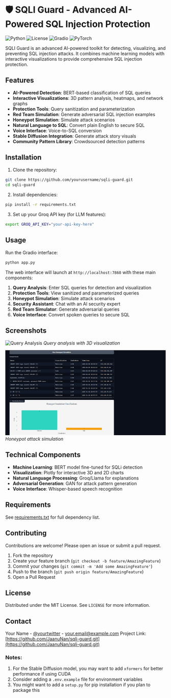 
# 🛡️ SQLI Guard - Advanced AI-Powered SQL Injection Protection

![Python](https://img.shields.io/badge/python-3.9+-blue.svg)
![License](https://img.shields.io/badge/license-MIT-green.svg)
![Gradio](https://img.shields.io/badge/interface-Gradio-FF4B4B.svg)
![PyTorch](https://img.shields.io/badge/PyTorch-%23EE4C2C.svg)

SQLI Guard is an advanced AI-powered toolkit for detecting, visualizing, and preventing SQL injection attacks. It combines machine learning models with interactive visualizations to provide comprehensive SQL injection protection.

## Features

- **AI-Powered Detection**: BERT-based classification of SQL queries
- **Interactive Visualizations**: 3D pattern analysis, heatmaps, and network graphs
- **Protection Tools**: Query sanitization and parameterization
- **Red Team Simulation**: Generate adversarial SQL injection examples
- **Honeypot Simulation**: Simulate attack scenarios
- **Natural Language to SQL**: Convert plain English to secure SQL
- **Voice Interface**: Voice-to-SQL conversion
- **Stable Diffusion Integration**: Generate attack story visuals
- **Community Pattern Library**: Crowdsourced detection patterns

## Installation

1. Clone the repository:
```bash
git clone https://github.com/yourusername/sqli-guard.git
cd sqli-guard
```

2. Install dependencies:
```bash
pip install -r requirements.txt
```

3. Set up your Groq API key (for LLM features):
```bash
export GROQ_API_KEY="your-api-key-here"
```

## Usage

Run the Gradio interface:
```bash
python app.py
```

The web interface will launch at `http://localhost:7860` with these main components:

1. **Query Analysis**: Enter SQL queries for detection and visualization
2. **Protection Tools**: View sanitized and parameterized queries
3. **Honeypot Simulation**: Simulate attack scenarios
4. **Security Assistant**: Chat with an AI security expert
5. **Red Team Simulator**: Generate adversarial queries
6. **Voice Interface**: Convert spoken queries to secure SQL

## Screenshots

![Query Analysis](screenshots/analysis.png)
*Query analysis with 3D visualization*

![Honeypot Simulation](screenshots/honeypot.png)
*Honeypot attack simulation*

## Technical Components

- **Machine Learning**: BERT model fine-tuned for SQLi detection
- **Visualization**: Plotly for interactive 3D and 2D charts
- **Natural Language Processing**: Groq/Llama for explanations
- **Adversarial Generation**: GAN for attack pattern generation
- **Voice Interface**: Whisper-based speech recognition

## Requirements

See [requirements.txt](requirements.txt) for full dependency list.

## Contributing

Contributions are welcome! Please open an issue or submit a pull request.

1. Fork the repository
2. Create your feature branch (`git checkout -b feature/AmazingFeature`)
3. Commit your changes (`git commit -m 'Add some AmazingFeature'`)
4. Push to the branch (`git push origin feature/AmazingFeature`)
5. Open a Pull Request

## License

Distributed under the MIT License. See `LICENSE` for more information.

## Contact

Your Name - [@yourtwitter](https://twitter.com/yourtwitter) - your.email@example.com
Project Link: [https://github.com/JaanuNan/sqli-guard.git](https://github.com/JaanuNan/sqli-guard.git)
### Notes:


1. For the Stable Diffusion model, you may want to add `xformers` for better performance if using CUDA
2. Consider adding a `.env.example` file for environment variables
3. You might want to add a `setup.py` for pip installation if you plan to package this

